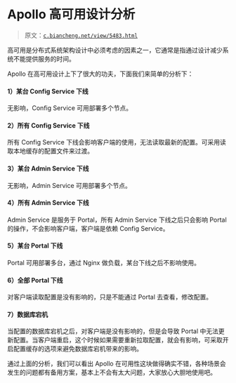 # Apollo 高可用设计分析

> 原文：[`c.biancheng.net/view/5483.html`](http://c.biancheng.net/view/5483.html)

高可用是分布式系统架构设计中必须考虑的因素之一，它通常是指通过设计减少系统不能提供服务的时间。

Apollo 在高可用设计上下了很大的功夫，下面我们来简单的分析下：

#### 1）某台 Config Service 下线

无影响，Config Service 可用部署多个节点。

#### 2）所有 Config Service 下线

所有 Config Service 下线会影响客户端的使用，无法读取最新的配置。可采用读取本地缓存的配置文件来过渡。

#### 3）某台 Admin Service 下线

无影响，Admin Service 可用部署多个节点。

#### 4）所有 Admin Service 下线

Admin Service 是服务于 Portal，所有 Admin Service 下线之后只会影响 Portal 的操作，不会影响客户端，客户端是依赖 Config Service。

#### 5）某台 Portal 下线

Portal 可用部署多台，通过 Nginx 做负载，某台下线之后不影响使用。

#### 6）全部 Portal 下线

对客户端读取配置是没有影响的，只是不能通过 Portal 去查看，修改配置。

#### 7）数据库宕机

当配置的数据库宕机之后，对客户端是没有影响的，但是会导致 Portal 中无法更新配置。当客户端重启，这个时候如果需要重新拉取配置，就会有影响，可采取开启配置缓存的选项来避免数据库宕机带来的影响。

通过上面的分析，我们可以看出 Apollo 在可用性这块做得确实不错，各种场景会发生的问题都有备用方案，基本上不会有太大问题，大家放心大胆地使用吧。
